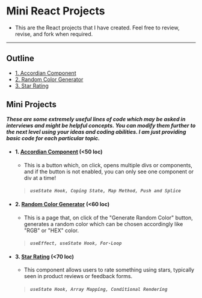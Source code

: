 # Mini React Projects
- This are the React projects that I have created. Feel free to review, revise, and fork when required.

---

## Outline 
  - [1. Accordian Component](#accordian)
  - [2. Random Color Generator](#rcg)
  - [3. Star Rating](#star-rating) 
  <!-- [4. Image Slider](#image-slider)
  - [5. Load More Button](#load-more) 
  - [6. Tree View](#tree-view) 
  - [7. QR Code Generator](#qr-code-generator)
  - [8. Theme Switcher](#theme-switcher) 
  - [9. Scroll Indicator](#scroll-indicator) 
  - [10. Tabs](#tabs) 
  - [11. Modal Popup](#modal-popup)
  - [12. Github Profile Finder](#github-profile-finder)
  - [13. Search Autocomplete](#search-autocomplete) 
  - [14. Feature Flag](#feature-flag) 
  - [15. useFetch Custom Hook](#useFetch-CustomHook) 
  - [16. useOnclickOutside Custom Hook](#useOnclickOutside) 
  - [17. useWindowResize Custom Hook](#useWindowResize)
  - [18. Scroll To Top/Bottom](#ScrollToTop)

<!--
## Big Projects

-->

## Mini Projects

**_These are some extremely useful lines of code which may be asked in interviews and might be helpful concepts. You can modify them further to the next level using your ideas and coding abilities. I am just providing basic code for each particular topic._**

<a name="accordian"></a> 
- #### 1. [Accordian Component](projects/src/Accordian/Accordian.jsx) (<50 loc) 
   - This is a button which, on click, opens multiple divs or components, and if the button is not enabled, you can only see one component or div at a time!
   > #### _**`useState Hook, Coping State, Map Method, Push and Splice`**_

<a name="rcg"></a>
- #### 2. [Random Color Generator](projects/src/RCG.jsx) (<60 loc)
   - This is a page that, on click of the "Generate Random Color" button, generates a random color which can be chosen accordingly like "RGB" or "HEX" color.
   > #### _**`useEffect, useState Hook, For-Loop`**_
  
<a name="star-rating"></a> 
- #### 3. [Star Rating](projects/src/StarRating/StarRating.jsx) (<70 loc)
   - This component allows users to rate something using stars, typically seen in product reviews or feedback forms.
   > #### _**`useState Hook, Array Mapping, Conditional Rendering`**_
<!--
<a name="image-slider"></a>
- #### 4. [Image Slider](projects/src/ImageSlider.jsx) (<100 loc)
   - This component displays a series of images that users can navigate through using previous and next buttons.
   > #### _**`useState Hook, Array Indexing, Event Handling`**_

<a name="load-more"></a>
- #### 5. [Load More Button](projects/src/LoadMoreButton.jsx) (<80 loc)
   - This component loads additional content when a user clicks a "Load More" button, commonly used in pagination systems.
   > #### _**`useState Hook, Conditional Rendering, Event Handling`**_

<a name="tree-view"></a>
- #### 6. [Tree View](projects/src/TreeView.jsx) (<120 loc)
   - This component displays hierarchical data in a tree-like structure, commonly used for file explorers or category listings.
   > #### _**`Recursive Rendering, Tree Data Structure`**_

<a name="qr-code-generator"></a>
- #### 7. [QR Code Generator](projects/src/QRCodeGenerator.jsx) (<90 loc)
   - This component generates QR codes from input text or data, useful for sharing URLs or contact information.
   > #### _**`QR Code Library Integration, Event Handling`**_

<a name="theme-switcher"></a>
- #### 8. [Theme Switcher](projects/src/ThemeSwitcher.jsx) (<80 loc)
   - This component allows users to switch between light and dark themes, enhancing accessibility and user experience.
   > #### _**`Context API, Theme Management`**_

<a name="scroll-indicator"></a>
- #### 9. [Scroll Indicator](projects/src/ScrollIndicator.jsx) (<90 loc)
   - This component displays a visual indicator of the user's scroll progress within a webpage, enhancing navigation.
   > #### _**`EventListener, Scroll Position Calculation`**_

<a name="tabs"></a>
- #### 10. [Tabs](projects/src/Tabs.jsx) (<100 loc)
   - This component organizes content into tabs, allowing users to switch between different sections of information.
   > #### _**`useState Hook, Conditional Rendering`**_

<a name="modal-popup"></a>
- #### 11. [Modal Popup](projects/src/ModalPopup.jsx) (<110 loc)
   - This component displays a modal popup window that overlays the main content, often used for alerts, notifications, or user input forms.
   > #### _**`useState Hook, Event Handling, CSS Styling`**_

<a name="github-profile-finder"></a>
- #### 12. [GitHub Profile Finder](projects/src/GitHubProfileFinder.jsx) (<120 loc)
   - This component fetches and displays information about GitHub user profiles, including repositories and activity.
   > #### _**`API Fetching, React Router, Conditional Rendering`**_

<a name="search-autocomplete"></a>
- #### 13. [Search Autocomplete](projects/src/SearchAutocomplete.jsx) (<100 loc)
   - This component provides real-time autocomplete suggestions as users type into a search input field, improving search usability.
   > #### _**`useState Hook, Filtering, Debouncing`**_

<a name="feature-flag"></a>
- #### 14. [Feature Flag](projects/src/FeatureFlag.jsx) (<80 loc)
   - This component conditionally enables or disables certain features or functionalities based on predefined flags, facilitating controlled feature rollout and testing.
   > #### _**`useState Hook, Conditional Rendering`**_

<a name="useFetch-CustomHook"></a>
- #### 15. [useFetch Custom Hook](projects/src/useFetch.jsx) (<50 loc)
   - This custom hook simplifies data fetching logic by encapsulating common fetch API calls, promoting code reuse and abstraction.
   > #### _**`Custom Hooks, useEffect Hook, Fetch API`**_

<a name="useOnclickOutside"></a>
- #### 16. [useOnclickOutside Custom Hook](projects/src/useOnclickOutside.jsx) (<40 loc)
   - This custom hook detects clicks that occur outside a specified element, useful for implementing functionalities like closing dropdown menus or modals.
   > #### _**`Custom Hooks, EventListeners`**_

<a name="useWindowResize"></a>
- #### 17. [useWindowResize Custom Hook](projects/src/useWindowResize.jsx) (<40 loc)
   - This custom hook tracks changes in the window size, enabling responsive behavior and dynamic layout adjustments.
   > #### _**`Custom Hooks, EventListeners`**_

<a name="ScrollToTop"></a>
- #### 18. [Scroll To Top/Bottom](projects/src/ScrollToTop.jsx) (<60 loc)
   - This component adds a button that scrolls the webpage to the top or bottom when clicked, enhancing user experience and navigation.
   > #### _**`EventListener, Smooth Scrolling`**_


